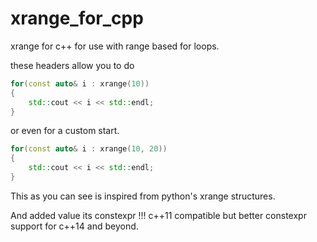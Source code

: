 # xrange_for_cpp
xrange for c++ for use with range based for loops.

these headers allow you to do
```cpp
for(const auto& i : xrange(10))
{
    std::cout << i << std::endl;
}
```
or even for a custom start.

```cpp
for(const auto& i : xrange(10, 20))
{
    std::cout << i << std::endl;
}
```
This as you can see is inspired from python's xrange structures.

And added value its constexpr !!! c++11 compatible but better constexpr support for c++14 and beyond.
